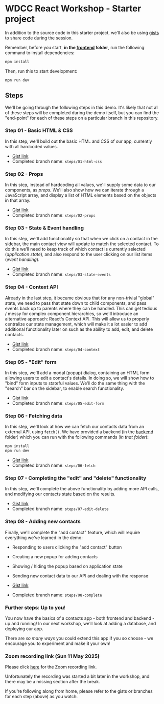 # WDCC React Workshop - Starter project

In addition to the source code in this starter project, we'll also be using [gists](https://docs.github.com/en/get-started/writing-on-github/editing-and-sharing-content-with-gists/creating-gists) to share code during the session.

Remember, before you start, **in the [frontend](./frontend/) folder**, run the following command to install dependencies:

```sh
npm install
```

Then, run this to start development:

```sh
npm run dev
```

## Steps

We'll be going through the following steps in this demo. It's likely that not all of these steps will be completed during the demo itself, but you can find the "end-point" for each of these steps on a particular branch in this repository.

### Step 01 - Basic HTML & CSS

In this step, we'll build out the basic HTML and CSS of our app, currently with all hardcoded values.

- [Gist link](https://gist.github.com/andrew-meads/b3a9b590a801a51f0b58e6ee1a5ca7ef)
- Completed branch name: `steps/01-html-css`

### Step 02 - Props

In this step, instead of hardcoding all values, we'll supply some data to our components, as _props_. We'll also show how we can iterate through a JavaScript array, and display a list of HTML elements based on the objects in that array.

- [Gist link](https://gist.github.com/andrew-meads/284dbf2e5e6cb0f463985399ff9865da)
- Completed branch name: `steps/02-props`

### Step 03 - State & Event handling

In this step, we'll add functionality so that when we click on a contact in the sidebar, the main contact view will update to match the selected contact. To do this we'll need to keep track of which contact is currently selected (_application state_), and also respond to the user clicking on our list items (_event handling_).

- [Gist link](https://gist.github.com/andrew-meads/8801b7357d44e1252ad6745edab4b8e9)
- Completed branch name: `steps/03-state-events`

### Step 04 - Context API

Already in the last step, it became obvious that for any non-trivial "global" state, we need to pass that state down to child components, and pass events back up to parents where they can be handled. This can get tedious / messy for complex component hierarchies, so we'll introduce an alternative approach: React's Context API. This will allow us to properly centralize our state management, which will make it a lot easier to add additional functionality later on such as the ability to add, edit, and delete contacts.

- [Gist link](https://gist.github.com/andrew-meads/2587a96d18860cfe8ab897f10f36cf2c)
- Completed branch name: `steps/04-context`

### Step 05 - "Edit" form

In this step, we'll add a modal (popup) dialog, containing an HTML form allowing users to edit a contact's details. In doing so, we will show how to "bind" form inputs to stateful values. We'll do the same thing with the "search" bar on the sidebar, to enable search functionality.

- [Gist link](https://gist.github.com/andrew-meads/a61f4f8968be37731113f24e34bdaffa)
- Completed branch name: `steps/05-edit-form`

### Step 06 - Fetching data

In this step, we'll look at how we can fetch our contacts data from an external API, using `fetch()`. We have provided a backend (in the [backend](./backend/) folder) which you can run with the following commands (_in that folder_):

```sh
npm install
npm run dev
```

- [Gist link](https://gist.github.com/andrew-meads/8db93ec5e1c3517de3d649ee6cd39feb)
- Completed branch name: `steps/06-fetch`

### Step 07 - Completing the "edit" and "delete" functionality

In this step, we'll complete the above functionality by adding more API calls, and modifying our contacts state based on the results.

- [Gist link](https://gist.github.com/andrew-meads/181d6faf904226dc33f7c3155514db58)
- Completed branch name: `steps/07-edit-delete`

### Step 08 - Adding new contacts

Finally, we'll complete the "add contact" feature, which will require everything we've learned in the demo:

- Responding to users clicking the "add contact" button
- Creating a new popup for adding contacts
- Showing / hiding the popup based on application state
- Sending new contact data to our API and dealing with the response

- [Gist link](https://gist.github.com/andrew-meads/a7401f2b6fb054b52571843505b46407)
- Completed branch name: `steps/08-complete`

### Further steps: Up to you!

You now have the basics of a contacts app - both frontend and backend - up and running! In our next workshop, we'll look at adding a database, and deploying our app.

There are _so many ways_ you could extend this app if you so choose - we encourage you to experiment and make it your own!

### Zoom recording link (Sun 11 May 2025)
Please click [here](https://auckland.zoom.us/rec/share/7lYcQVCXsKqy1S18VhtQVsOQ9mf1PIv0UB5SV4rwiUwDsGZq2Qrc70w1XJJlgHsJ.jIlV-9q4OefIEysI) for the Zoom recording link.

Unfortunately the recording was started a bit later in the workshop, and there may be a missing section after the break. 

If you're following along from home, please refer to the gists or branches for each step (above) as you watch.  
